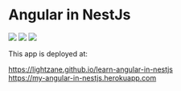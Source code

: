 # Angular in NestJs

<p>
    <img src="https://img.shields.io/badge/-angular-red"/>
    <img src="https://img.shields.io/badge/-nestjs-red"/>
    <img src="https://img.shields.io/badge/-heroku-purple"/>
</p>

<p>This app is deployed at:</p>

https://lightzane.github.io/learn-angular-in-nestjs<br>
https://my-angular-in-nestjs.herokuapp.com
